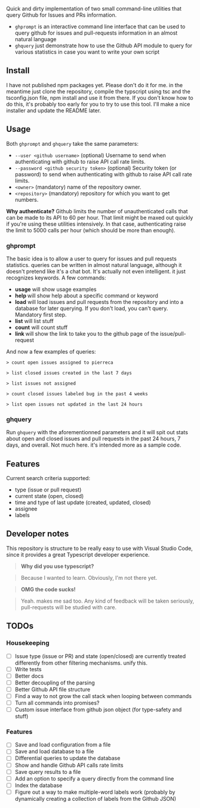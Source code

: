 Quick and dirty implementation of two small command-line utilities that query Github for Issues and PRs information.

- `ghprompt` is an interactive command line interface that can be used to query github for issues and pull-requests information in an almost natural language
- `ghquery` just demonstrate how to use the Github API module to query for various statistics in case you want to write your own script

## Install
I have not published npm packages yet. Please don't do it for me. in the meantime just clone the repository, compile the typscript using tsc and the tsconfig.json file, npm install and use it from there.
If you don't know how to do this, it's probably too early for you to try to use this tool. I'll make a nice installer and update the README later.

## Usage

Both `ghprompt` and `ghquery` take the same parameters:
- `--user <github username>` (optional) Username to send when authenticating with github to raise API call rate limits.
- `--password <github security token>` (optional) Security token (or password) to send when authenticating with github to raise API call rate limits.
- `<owner>` (mandatory) name of the repository owner. 
- `<repository>` (mandatory) repository for which you want to get numbers.

**Why authenticate?**
Github limits the number of unauthenticated calls that can be made to its API to 60 per hour. That limit might be maxed out quickly if you're using these utilities intensively. 
In that case, authenticating raise the limit to 5000 calls per hour (which should be more than enough).

### ghprompt
The basic idea is to allow a user to query for issues and pull requests statistics. queries can be written in almost natural language, although it doesn't pretend like it's a chat bot.
It's actually not even intelligent. it just recognizes keywords. A few commands:
- **usage** will show usage examples
- **help <keyword>** will show help about a specific command or keyword
- **load** will load issues and pull requests from the repository and into a database for later querying. If you don't load, you can't query. Mandatory first step.
- **list** will list stuff
- **count** will count stuff
- **link <number>** will show the link to take you to the github page of the issue/pull-request

And now a few examples of queries:

`> count open issues assigned to pierreca`

`> list closed issues created in the last 7 days`

`> list issues not assigned`

`> count closed issues labeled bug in the past 4 weeks`

`> list open issues not updated in the last 24 hours`

### ghquery
Run `ghquery` with the aforementionned parameters and it will spit out stats about open and closed issues and pull requests in the past 24 hours, 7 days, and overall. Not much here. it's intended more as a sample code.

## Features
Current search criteria supported:
- type (issue or pull request)
- current state (open, closed)
- time and type of last update (created, updated, closed)
- assignee
- labels

## Developer notes
This repository is structure to be really easy to use with Visual Studio Code, since it provides a great Typescript developer experience.

> **Why did you use typescript?**

> Because I wanted to learn. Obviously, I'm not there yet.

> **OMG the code sucks!**

> Yeah. makes me sad too. Any kind of feedback will be taken seriously, pull-requests will be studied with care.

## TODOs
### Housekeeping
- [ ] Issue type (issue or PR) and state (open/closed) are currently treated differently from other filtering mechanisms. unify this.
- [ ] Write tests
- [ ] Better docs
- [ ] Better decoupling of the parsing
- [ ] Better Github API file structure
- [ ] Find a way to not grow the call stack when looping between commands
- [ ] Turn all commands into promises?
- [ ] Custom issue interface from github json object (for type-safety and stuff)

### Features
- [ ] Save and load configuration from a file
- [ ] Save and load database to a file
- [ ] Differential queries to update the database
- [ ] Show and handle Github API calls rate limits
- [ ] Save query results to a file
- [ ] Add an option to specify a query directly from the command line
- [ ] Index the database
- [ ] Figure out a way to make multiple-word labels work (probably by dynamically creating a collection of labels from the Github JSON)